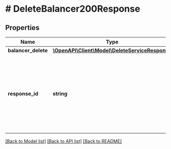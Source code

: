 # # DeleteBalancer200Response

## Properties

Name | Type | Description | Notes
------------ | ------------- | ------------- | -------------
**balancer_delete** | [**\OpenAPI\Client\Model\DeleteServiceResponse**](DeleteServiceResponse.md) |  |
**response_id** | **string** | Идентификатор запроса, который можно указывать при обращении в службу технической поддержки, чтобы помочь определить проблему. |

[[Back to Model list]](../../README.md#models) [[Back to API list]](../../README.md#endpoints) [[Back to README]](../../README.md)
